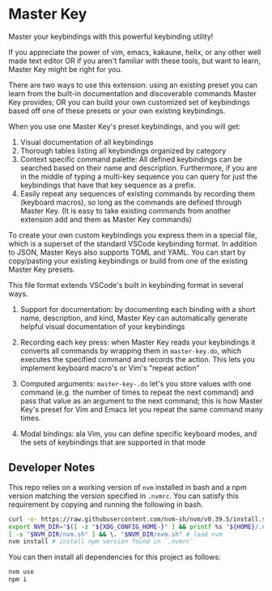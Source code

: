 # Master Key

Master your keybindings with this powerful keybinding utility!

If you appreciate the power of vim, emacs, kakaune, helix, or any other well made text editor OR if you aren't familiar with these tools, but want to learn, Master Key might be right for you.

There are two ways to use this extension: using an existing preset you can learn from the
built-in documentation and discoverable commands Master Key provides; OR you can
build your own customized set of keybindings based off one of these presets or your own existing keybindings.

When you use one Master Key's preset keybindings, and you will get:

1. Visual documentation of all keybindings
2. Thorough tables listing all keybindings organized by category
3. Context specific command palette: All defined keybindings can be searched based on their
  name and description. Furthermore, if you are in the middle of typing a multi-key sequence
  you can query for just the keybindings that have that key sequence as a prefix.
4. Easily repeat any sequences of existing commands by recording them (keyboard macros), so
  long as the commands are defined through Master Key. (It is easy to take existing commands
  from another extension add and them as Master Key commands)

To create your own custom keybindings you express them in a special file, which is a superset of the standard VSCode keybinding format. In addition to JSON, Master Keys
also supports TOML and YAML. You can start by copy/pasting your existing keybindings
or build from one of the existing Master Key presets.

This file format extends VSCode's built in keybinding format in several ways.

1. Support for documentation: by documenting each binding with a short name, description,
and kind, Master Key can automatically generate helpful visual documentation of your keybindings

3. Recording each key press: when Master Key reads your keybindings it converts all commands by wrapping them in `master-key.do`, which executes the specified command
and records the action. This lets you implement keyboard macro's or Vim's "repeat action"

4. Computed arguments: `master-key-.do` let's you store values with one command (e.g. the
number of times to repeat the next command) and pass that value as an argument to the next command; this is how Master Key's preset for Vim and Emacs let you repeat the same command many times.

5. Modal bindings: ala Vim, you can define specific keyboard modes, and the sets
of keybindings that are supported in that mode

## Developer Notes

This repo relies on a working version of `nvm` installed in bash and a npm version matching
the version specified in `.nvmrc`. You can satisfy this requirement by copying and running the
following in bash.

```sh
curl -o- https://raw.githubusercontent.com/nvm-sh/nvm/v0.39.5/install.sh | bash # install nvm
export NVM_DIR="$([ -z "${XDG_CONFIG_HOME-}" ] && printf %s "${HOME}/.nvm" || printf %s "${XDG_CONFIG_HOME}/nvm")"
[ -s "$NVM_DIR/nvm.sh" ] && \. "$NVM_DIR/nvm.sh" # load nvm
nvm install # install npm version found in `.nvmrc`
```

You can then install all dependencies for this project as follows:

```sh
nvm use
npm i
```
